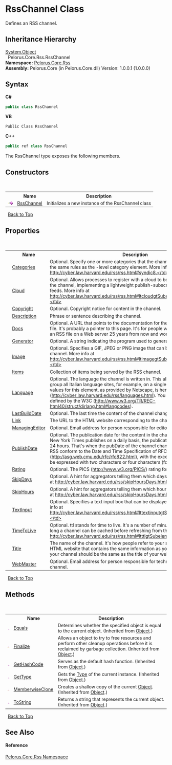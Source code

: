 # RssChannel Class
 

Defines an RSS channel.


## Inheritance Hierarchy
<a href="http://msdn2.microsoft.com/en-us/library/e5kfa45b" target="_blank">System.Object</a><br />&nbsp;&nbsp;Pelorus.Core.Rss.RssChannel<br />
**Namespace:**&nbsp;<a href="683C06D0">Pelorus.Core.Rss</a><br />**Assembly:**&nbsp;Pelorus.Core (in Pelorus.Core.dll) Version: 1.0.0.1 (1.0.0.0)

## Syntax

**C#**<br />
``` C#
public class RssChannel
```

**VB**<br />
``` VB
Public Class RssChannel
```

**C++**<br />
``` C++
public ref class RssChannel
```

The RssChannel type exposes the following members.


## Constructors
&nbsp;<table><tr><th></th><th>Name</th><th>Description</th></tr><tr><td>![Public method](media/pubmethod.gif "Public method")</td><td><a href="844FB504">RssChannel</a></td><td>
Initializes a new instance of the RssChannel class</td></tr></table>&nbsp;
<a href="#rsschannel-class">Back to Top</a>

## Properties
&nbsp;<table><tr><th></th><th>Name</th><th>Description</th></tr><tr><td>![Public property](media/pubproperty.gif "Public property")</td><td><a href="F098DD12">Categories</a></td><td>
Optional. Specify one or more categories that the channel belongs to. Follows the same rules as the <item>-level category element. More info at http://cyber.law.harvard.edu/rss/rss.html#syndic8.</td></tr><tr><td>![Public property](media/pubproperty.gif "Public property")</td><td><a href="619733">Cloud</a></td><td>
Optional. Allows processes to register with a cloud to be notified of updates to the channel, implementing a lightweight publish-subscribe protocol for RSS feeds. More info at http://cyber.law.harvard.edu/rss/rss.html#ltcloudgtSubelementOfLtchannelgt.</td></tr><tr><td>![Public property](media/pubproperty.gif "Public property")</td><td><a href="DF7E2BF">Copyright</a></td><td>
Optional. Copyright notice for content in the channel.</td></tr><tr><td>![Public property](media/pubproperty.gif "Public property")</td><td><a href="606DD379">Description</a></td><td>
Phrase or sentence describing the channel.</td></tr><tr><td>![Public property](media/pubproperty.gif "Public property")</td><td><a href="36973FE8">Docs</a></td><td>
Optional. A URL that points to the documentation for the format used in the RSS file. It's probably a pointer to this page. It's for people who might stumble across an RSS file on a Web server 25 years from now and wonder what it is.</td></tr><tr><td>![Public property](media/pubproperty.gif "Public property")</td><td><a href="23D5812C">Generator</a></td><td>
Optional. A string indicating the program used to generate the channel.</td></tr><tr><td>![Public property](media/pubproperty.gif "Public property")</td><td><a href="2F490068">Image</a></td><td>
Optional. Specifies a GIF, JPEG or PNG image that can be displayed with the channel. More info at http://cyber.law.harvard.edu/rss/rss.html#ltimagegtSubelementOfLtchannelgt.</td></tr><tr><td>![Public property](media/pubproperty.gif "Public property")</td><td><a href="8C557256">Items</a></td><td>
Collection of items being served by the RSS channel.</td></tr><tr><td>![Public property](media/pubproperty.gif "Public property")</td><td><a href="AC38C5B5">Language</a></td><td>
Optional. The language the channel is written in. This allows aggregators to group all Italian language sites, for example, on a single page. A list of allowable values for this element, as provided by Netscape, is here (http://cyber.law.harvard.edu/rss/languages.html). You may also use values defined by the W3C (http://www.w3.org/TR/REC-html40/struct/dirlang.html#langcodes).</td></tr><tr><td>![Public property](media/pubproperty.gif "Public property")</td><td><a href="CB58EA7B">LastBuildDate</a></td><td>
Optional. The last time the content of the channel changed.</td></tr><tr><td>![Public property](media/pubproperty.gif "Public property")</td><td><a href="65D19B03">Link</a></td><td>
The URL to the HTML website corresponding to the channel.</td></tr><tr><td>![Public property](media/pubproperty.gif "Public property")</td><td><a href="25258A88">ManagingEditor</a></td><td>
Optional. Email address for person responsible for editorial content.</td></tr><tr><td>![Public property](media/pubproperty.gif "Public property")</td><td><a href="AC560646">PublishDate</a></td><td>
Optional. The publication date for the content in the channel. For example, the New York Times publishes on a daily basis, the publication date flips once every 24 hours. That's when the pubDate of the channel changes. All date-times in RSS conform to the Date and Time Specification of RFC 822 (http://asg.web.cmu.edu/rfc/rfc822.html), with the exception that the year may be expressed with two characters or four characters (four preferred).</td></tr><tr><td>![Public property](media/pubproperty.gif "Public property")</td><td><a href="20E980CF">Rating</a></td><td>
Optional. The PICS (http://www.w3.org/PICS/) rating for the channel.</td></tr><tr><td>![Public property](media/pubproperty.gif "Public property")</td><td><a href="17E7DF7E">SkipDays</a></td><td>
Optional. A hint for aggregators telling them which days they can skip. More info at http://cyber.law.harvard.edu/rss/skipHoursDays.html#skipdays.</td></tr><tr><td>![Public property](media/pubproperty.gif "Public property")</td><td><a href="535E278C">SkipHours</a></td><td>
Optional. A hint for aggregators telling them which hours they can skip. More info at http://cyber.law.harvard.edu/rss/skipHoursDays.html#skiphours.</td></tr><tr><td>![Public property](media/pubproperty.gif "Public property")</td><td><a href="EC60BA34">TextInput</a></td><td>
Optional. Specifies a text input box that can be displayed with the channel. More info at http://cyber.law.harvard.edu/rss/rss.html#lttextinputgtSubelementOfLtchannelgt.</td></tr><tr><td>![Public property](media/pubproperty.gif "Public property")</td><td><a href="36B43565">TimeToLive</a></td><td>
Optional. ttl stands for time to live. It's a number of minutes that indicates how long a channel can be cached before refreshing from the source. More info at http://cyber.law.harvard.edu/rss/rss.html#ltttlgtSubelementOfLtchannelgt.</td></tr><tr><td>![Public property](media/pubproperty.gif "Public property")</td><td><a href="CA132602">Title</a></td><td>
The name of the channel. It's how people refer to your service. If you have an HTML website that contains the same information as your RSS file, the title of your channel should be the same as the title of your website.</td></tr><tr><td>![Public property](media/pubproperty.gif "Public property")</td><td><a href="5780AECF">WebMaster</a></td><td>
Optional. Email address for person responsible for technical issues relating to channel.</td></tr></table>&nbsp;
<a href="#rsschannel-class">Back to Top</a>

## Methods
&nbsp;<table><tr><th></th><th>Name</th><th>Description</th></tr><tr><td>![Public method](media/pubmethod.gif "Public method")</td><td><a href="http://msdn2.microsoft.com/en-us/library/bsc2ak47" target="_blank">Equals</a></td><td>
Determines whether the specified object is equal to the current object.
 (Inherited from <a href="http://msdn2.microsoft.com/en-us/library/e5kfa45b" target="_blank">Object</a>.)</td></tr><tr><td>![Protected method](media/protmethod.gif "Protected method")</td><td><a href="http://msdn2.microsoft.com/en-us/library/4k87zsw7" target="_blank">Finalize</a></td><td>
Allows an object to try to free resources and perform other cleanup operations before it is reclaimed by garbage collection.
 (Inherited from <a href="http://msdn2.microsoft.com/en-us/library/e5kfa45b" target="_blank">Object</a>.)</td></tr><tr><td>![Public method](media/pubmethod.gif "Public method")</td><td><a href="http://msdn2.microsoft.com/en-us/library/zdee4b3y" target="_blank">GetHashCode</a></td><td>
Serves as the default hash function.
 (Inherited from <a href="http://msdn2.microsoft.com/en-us/library/e5kfa45b" target="_blank">Object</a>.)</td></tr><tr><td>![Public method](media/pubmethod.gif "Public method")</td><td><a href="http://msdn2.microsoft.com/en-us/library/dfwy45w9" target="_blank">GetType</a></td><td>
Gets the <a href="http://msdn2.microsoft.com/en-us/library/42892f65" target="_blank">Type</a> of the current instance.
 (Inherited from <a href="http://msdn2.microsoft.com/en-us/library/e5kfa45b" target="_blank">Object</a>.)</td></tr><tr><td>![Protected method](media/protmethod.gif "Protected method")</td><td><a href="http://msdn2.microsoft.com/en-us/library/57ctke0a" target="_blank">MemberwiseClone</a></td><td>
Creates a shallow copy of the current <a href="http://msdn2.microsoft.com/en-us/library/e5kfa45b" target="_blank">Object</a>.
 (Inherited from <a href="http://msdn2.microsoft.com/en-us/library/e5kfa45b" target="_blank">Object</a>.)</td></tr><tr><td>![Public method](media/pubmethod.gif "Public method")</td><td><a href="http://msdn2.microsoft.com/en-us/library/7bxwbwt2" target="_blank">ToString</a></td><td>
Returns a string that represents the current object.
 (Inherited from <a href="http://msdn2.microsoft.com/en-us/library/e5kfa45b" target="_blank">Object</a>.)</td></tr></table>&nbsp;
<a href="#rsschannel-class">Back to Top</a>

## See Also


#### Reference
<a href="683C06D0">Pelorus.Core.Rss Namespace</a><br />